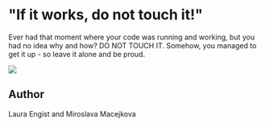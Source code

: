 <!-- BEGIN TITLE -->
# "If it works, do not touch it!"
<!-- END TITLE -->

<!-- BEGIN BODY -->
Ever had that moment where your code was running and working, but you had no idea why and how? DO NOT TOUCH IT. Somehow, you managed to get it up - so leave it alone and be proud.
<!-- END BODY -->


<img src="../images/image-1-1-do-not-touch.png">


## Author
<!-- BEGIN AUTHOR -->
Laura Engist and Miroslava Macejkova
<!-- END AUTHOR -->

